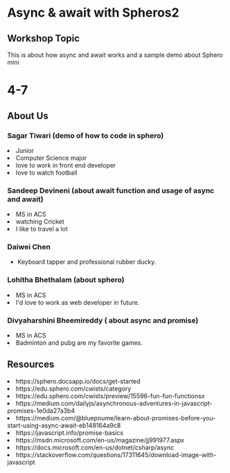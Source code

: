 # Async & await with Spheros2

## Workshop Topic
This is about how async and await works and a sample demo about Sphero mini

# 4-7

## About Us
### Sagar Tiwari (demo of how to code in sphero)
 <li>Junior</li>
 <li>Computer Science major</li>
 <li>love to work in front end developer</li>
 <li>love to watch football</li>

### Sandeep Devineni (about await function and usage of async and await)
<li> MS in ACS</li>
<li>watching Cricket</li>
<li>I like to travel a lot</li> 

### Daiwei Chen
* Keyboard tapper and professional rubber ducky.

### Lohitha Bhethalam (about sphero)
<li> MS in ACS</li>
<li>I'd love to work as web developer in future.</li>

### Divyaharshini Bheemireddy ( about async and promise)
<li> MS in ACS</li>
<li> Badminton and pubg are my favorite games.</li>

## Resources
   <li>https://sphero.docsapp.io/docs/get-started</li>
   <li>https://edu.sphero.com/cwists/category</li>
   <li>https://edu.sphero.com/cwists/preview/15596-fun-fun-functionsx</li>
   <li>https://medium.com/dailyjs/asynchronous-adventures-in-javascript-promises-1e0da27a3b4</li>
   <li>https://medium.com/@bluepnume/learn-about-promises-before-you-start-using-async-await-eb148164a9c8</li>
   <li>https://javascript.info/promise-basics</li>
   <li>https://msdn.microsoft.com/en-us/magazine/jj991977.aspx</li>
   <li>https://docs.microsoft.com/en-us/dotnet/csharp/async</li>
   <li>https://stackoverflow.com/questions/17311645/download-image-with-javascript</li>




